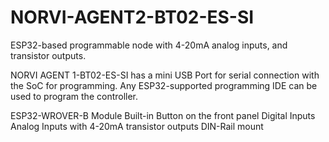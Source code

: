 # NORVI-AGENT2-BT02-ES-SI
ESP32-based programmable node with 4-20mA analog inputs, and transistor outputs.

NORVI AGENT 1-BT02-ES-SI has a mini USB Port for serial connection with the SoC for programming. 
Any ESP32-supported programming IDE can be used to program the controller.

ESP32-WROVER-B Module
Built-in Button on the front panel
Digital Inputs
Analog Inputs with 4-20mA
transistor outputs
DIN-Rail mount
